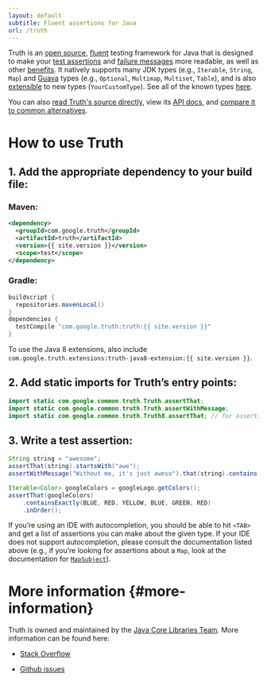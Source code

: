 ```yaml
---
layout: default
subtitle: Fluent assertions for Java
url: /truth
---
```


Truth is an [open source][github], [fluent] testing framework for Java that is
designed to make your [test assertions](benefits#readable-assertions) and
[failure messages](benefits#readable-messages) more readable, as well as other
[benefits](benefits). It natively supports many JDK types (e.g., `Iterable`,
`String`, `Map`) and [Guava] types (e.g., `Optional`, `Multimap`, `Multiset`,
`Table`), and is also [extensible](extension) to new types (`YourCustomType`).
See all of the known types [here](known_types).

You can also [read Truth's source directly][source], view its [API docs], and
[compare it to common alternatives](comparison).

# How to use Truth

## 1. Add the appropriate dependency to your build file:

### Maven:

```xml
<dependency>
  <groupId>com.google.truth</groupId>
  <artifactId>truth</artifactId>
  <version>{{ site.version }}</version>
  <scope>test</scope>
</dependency>
```

### Gradle:

```groovy
buildscript {
  repositories.mavenLocal()
}
dependencies {
  testCompile "com.google.truth:truth:{{ site.version }}"
}
```

To use the Java 8 extensions, also include
`com.google.truth.extensions:truth-java8-extension:{{ site.version }}`.


## 2. Add static imports for Truth’s entry points:

```java
import static com.google.common.truth.Truth.assertThat;
import static com.google.common.truth.Truth.assertWithMessage;
import static com.google.common.truth.Truth8.assertThat; // for assertions on Java 8 types
```

## 3. Write a test assertion:

```java
String string = "awesome";
assertThat(string).startsWith("awe");
assertWithMessage("Without me, it's just aweso").that(string).contains("me");

Iterable<Color> googleColors = googleLogo.getColors();
assertThat(googleColors)
    .containsExactly(BLUE, RED, YELLOW, BLUE, GREEN, RED)
    .inOrder();
```

If you’re using an IDE with autocompletion, you should be able to hit `<TAB>`
and get a list of assertions you can make about the given type. If your IDE does
not support autocompletion, please consult the documentation listed above (e.g.,
if you’re looking for assertions about a `Map`, look at the documentation for
[`MapSubject`]).

# More information {#more-information}

Truth is owned and maintained by the [Java Core Libraries Team]. More
information can be found here:

*   [Stack Overflow]

*   [Github issues]

<!-- References -->

[github]: https://github.com/google/truth
[source]: https://github.com/google/truth/tree/master/core/src/main/java/com/google/common/truth
[fluent]: http://en.wikipedia.org/wiki/Fluent_interface
[Github issues]: https://github.com/google/truth/issues
[Stack Overflow]: http://stackoverflow.com/questions/tagged/google-truth
[Guava]: http://github.com/google/guava
[API docs]: http://google.github.io/truth/api/latest/
[`MapSubject`]: https://google.github.io/truth/api/latest/com/google/common/truth/MapSubject
[Java Core Libraries Team]: https://www.reddit.com/r/java/comments/1y9e6t/ama_were_the_google_team_behind_guava_dagger/

